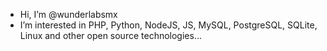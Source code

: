 - Hi, I’m @wunderlabsmx
- I’m interested in PHP, Python, NodeJS, JS, MySQL, PostgreSQL, SQLite, Linux and other open source technologies...

<!---
wunderlabsmx/wunderlabsmx is a ✨ special ✨ repository because its `README.md` (this file) appears on your GitHub profile.
You can click the Preview link to take a look at your changes.
--->
